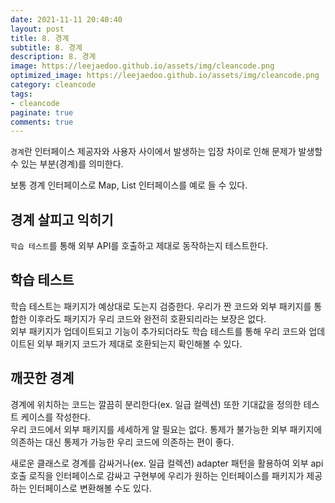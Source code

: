 ```yaml
---
date: 2021-11-11 20:40:40
layout: post
title: 8. 경계
subtitle: 8. 경계
description: 8. 경계
image: https://leejaedoo.github.io/assets/img/cleancode.png
optimized_image: https://leejaedoo.github.io/assets/img/cleancode.png
category: cleancode
tags:
- cleancode
paginate: true
comments: true
---
```


`경계`란 인터페이스 제공자와 사용자 사이에서 발생하는 입장 차이로 인해 문제가 발생할 수 있는 부분(경계)를 의미한다.

보통 경계 인터페이스로 Map, List 인터페이스를 예로 들 수 있다.

## 경계 살피고 익히기

`학습 테스트`를 통해 외부 API를 호출하고 제대로 동작하는지 테스트한다.

## 학습 테스트

학습 테스트는 패키지가 예상대로 도는지 검증한다. 우리가 짠 코드와 외부 패키지를 통합한 이후라도 패키지가 우리 코드와 완전히 호환되리라는 보장은 없다.<br>
외부 패키지가 업데이트되고 기능이 추가되더라도 학습 테스트를 통해 우리 코드와 업데이트된 외부 패키지 코드가 제대로 호환되는지 확인해볼 수 있다.

## 깨끗한 경계

경계에 위치하는 코드는 깔끔히 분리한다(ex. 일급 컬렉션) 또한 기대값을 정의한 테스트 케이스를 작성한다.<br>
우리 코드에서 외부 패키지를 세세하게 알 필요는 없다. 통제가 불가능한 외부 패키지에 의존하는 대신 통제가 가능한 우리 코드에 의존하는 편이 좋다.

새로운 클래스로 경계를 감싸거나(ex. 일급 컬렉션) adapter 패턴을 활용하여 외부 api 호출 로직을 인터페이스로 감싸고 구현부에 우리가 원하는 인터페이스를 패키지가 제공하는 인터페이스로 변환해볼 수도 있다. 
